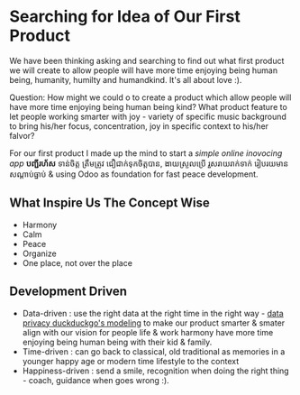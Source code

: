 # Searching for Idea of Our First Product

We have been thinking asking and searching to find out what first product we will create to allow people will have more time enjoying being human being, humanity, humilty and humandkind.
It's all about love :).

Question: How might we could o to create a product which allow people will have more time enjoying being human being kind?
What product feature to let people working smarter with joy - variety of specific music background to bring his/her focus, concentration, joy in specific context to his/her falvor?

For our first product I made up the mind to start a *simple online inovocing app* **បញ្ជីរហ័ស** ទាន់ចិត្ត ត្រឹមត្រូវ ជឿជាក់ទុកចិត្តបាន, ងាយស្រួលប្រេី រួសរាយរាក់ទាក់ រៀបរយមានសណ្តាប់ធ្នាប់ & using Odoo as foundation for fast peace development.


## What Inspire Us The Concept Wise

* Harmony
* Calm
* Peace
* Organize 
* One place, not over the place

## Development Driven

* Data-driven : use the right data at the right time in the right way - [data privacy duckduckgo's modeling](https://duckduckgo.com/) to make our product smarter & smater align with our vision for people life & work harmony have more time enjoying being human being with their kid & family.
* Time-driven : can go back to classical, old traditional as memories in a younger happy age or modern time lifestyle to the context
* Happiness-driven : send a smile, recognition when doing the right thing - coach, guidance when goes wrong :).
